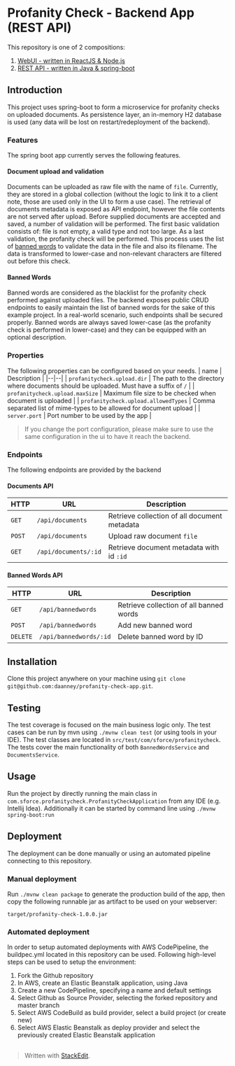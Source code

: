 # Profanity Check - Backend App (REST API)
This repository is one of 2 compositions:

 1. [WebUI - written in ReactJS & Node.js](https://github.com/daanney/profanity-check-ui)
 2. [REST API - written in Java & spring-boot](https://github.com/daanney/profanity-check-app)


## Introduction
This project uses spring-boot to form a microservice for profanity checks on uploaded documents. As persistence layer, an in-memory H2 database is used (any data will be lost on restart/redeployment of the backend).

### Features
The spring boot app currently serves the following features.

#### Document upload and validation
Documents can be uploaded as raw file with the name of `file`. Currently, they are stored in a global collection (without the logic to link it to a client note, those are used only in the UI to form a use case). The retrieval of documents metadata is exposed as API endpoint, however the file contents are not served after upload.
Before supplied documents are accepted and saved, a number of validation will be performed. The first basic validation consists of: file is not empty, a valid type and not too large. As a last validation, the profanity check will be performed. This process uses the list of [banned words](#banned-words) to validate the data in the file and also its filename. The data is transformed to lower-case and non-relevant characters are filtered out before this check.

#### Banned Words
Banned words are considered as the blacklist for the profanity check performed against uploaded files. The backend exposes public CRUD endpoints to easily maintain the list of banned words for the sake of this example project. In a real-world scenario, such endpoints shall be secured properly. 
Banned words are always saved lower-case (as the profanity check is performed in lower-case) and they can be equipped with an optional description.

### Properties
The following properties can be configured based on your needs.
| name | Description |
|--|--|
| `profanitycheck.upload.dir` | The path to the directory where documents should be uploaded. Must have a suffix of `/` |
| `profanitycheck.upload.maxSize` | Maximum file size to be checked when document is uploaded |
| `profanitycheck.upload.allowedTypes` | Comma separated list of mime-types to be allowed for document upload |
| `server.port` | Port number to be used by the app |
> If you change the port configuration, please make sure to use the same configuration in the ui to have it reach the backend.

### Endpoints
The following endpoints are provided by the backend

#### Documents API
| HTTP | URL | Description |
|--|--|--|
| `GET` | `/api/documents` | Retrieve collection of all document metadata |
| `POST` | `/api/documents` | Upload raw document `file` |
| `GET` | `/api/documents/:id` | Retrieve document metadata with id `:id` |


#### Banned Words API
| HTTP | URL | Description |
|--|--|--|
| `GET` | `/api/bannedwords` | Retrieve collection of all banned words |
| `POST` | `/api/bannedwords` | Add new banned word |
| `DELETE` | `/api/bannedwords/:id` | Delete banned word by ID |


## Installation
Clone this project anywhere on your machine using `git clone git@github.com:daanney/profanity-check-app.git`.


## Testing
The test coverage is focused on the main business logic only. The test cases can be run by mvn using `./mvnw clean test` (or using tools in your IDE). The test classes are located in `src/test/com/sforce/profanitycheck`. The tests cover the main functionality of both `BannedWordsService` and `DocumentsService`.


## Usage
Run the project by directly running the main class in `com.sforce.profanitycheck.ProfanityCheckApplication` from any IDE (e.g. Intellij Idea).
Additionally it can be started by command line using `./mvnw spring-boot:run`


## Deployment 
The deployment can be done manually or using an automated pipeline connecting to this repository.

### Manual deployment
Run `./mvnw clean package` to generate the production build of the app, then copy the following runnable jar as artifact to be used on your webserver:

    target/profanity-check-1.0.0.jar


### Automated deployment
In order to setup automated deployments with AWS CodePipeline, the buildpec.yml located in this repository can be used. Following high-level steps can be used to setup the environment:

 1. Fork the Github repository
 2. In AWS, create an Elastic Beanstalk application, using Java
 3. Create a new CodePipeline, specifying a name and default settings
 4. Select Github as Source Provider, selecting the forked repository and master branch
 5. Select AWS CodeBuild as build provider, select a build project (or create new)
 6. Select AWS Elastic Beanstalk as deploy provider and select the previously created Elastic Beanstalk application


##
> Written with [StackEdit](https://stackedit.io/).